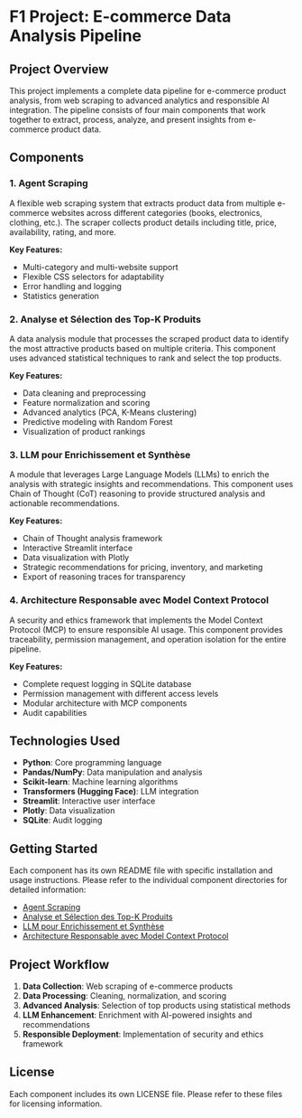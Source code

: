 # F1 Project: E-commerce Data Analysis Pipeline

## Project Overview
This project implements a complete data pipeline for e-commerce product analysis, from web scraping to advanced analytics and responsible AI integration. The pipeline consists of four main components that work together to extract, process, analyze, and present insights from e-commerce product data.

## Components

### 1. Agent Scraping
A flexible web scraping system that extracts product data from multiple e-commerce websites across different categories (books, electronics, clothing, etc.). The scraper collects product details including title, price, availability, rating, and more.

**Key Features:**
- Multi-category and multi-website support
- Flexible CSS selectors for adaptability
- Error handling and logging
- Statistics generation

### 2. Analyse et Sélection des Top-K Produits
A data analysis module that processes the scraped product data to identify the most attractive products based on multiple criteria. This component uses advanced statistical techniques to rank and select the top products.

**Key Features:**
- Data cleaning and preprocessing
- Feature normalization and scoring
- Advanced analytics (PCA, K-Means clustering)
- Predictive modeling with Random Forest
- Visualization of product rankings

### 3. LLM pour Enrichissement et Synthèse
A module that leverages Large Language Models (LLMs) to enrich the analysis with strategic insights and recommendations. This component uses Chain of Thought (CoT) reasoning to provide structured analysis and actionable recommendations.

**Key Features:**
- Chain of Thought analysis framework
- Interactive Streamlit interface
- Data visualization with Plotly
- Strategic recommendations for pricing, inventory, and marketing
- Export of reasoning traces for transparency

### 4. Architecture Responsable avec Model Context Protocol
A security and ethics framework that implements the Model Context Protocol (MCP) to ensure responsible AI usage. This component provides traceability, permission management, and operation isolation for the entire pipeline.

**Key Features:**
- Complete request logging in SQLite database
- Permission management with different access levels
- Modular architecture with MCP components
- Audit capabilities

## Technologies Used
- **Python**: Core programming language
- **Pandas/NumPy**: Data manipulation and analysis
- **Scikit-learn**: Machine learning algorithms
- **Transformers (Hugging Face)**: LLM integration
- **Streamlit**: Interactive user interface
- **Plotly**: Data visualization
- **SQLite**: Audit logging

## Getting Started
Each component has its own README file with specific installation and usage instructions. Please refer to the individual component directories for detailed information:

- [Agent Scraping](./agent_scraping/README.md)
- [Analyse et Sélection des Top-K Produits](./Analyse-et-s-lection-des-Top-K-produits/README.md)
- [LLM pour Enrichissement et Synthèse](./LLM_pour_enrichissement-et-synthese/README.md)
- [Architecture Responsable avec Model Context Protocol](./Architecture_responsable_avec_Model_Context_Protocol-/README.md)

## Project Workflow
1. **Data Collection**: Web scraping of e-commerce products
2. **Data Processing**: Cleaning, normalization, and scoring
3. **Advanced Analysis**: Selection of top products using statistical methods
4. **LLM Enhancement**: Enrichment with AI-powered insights and recommendations
5. **Responsible Deployment**: Implementation of security and ethics framework

## License
Each component includes its own LICENSE file. Please refer to these files for licensing information.